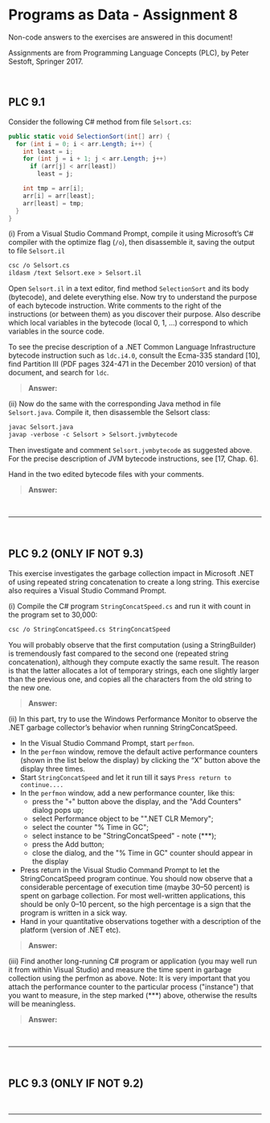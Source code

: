 # Programs as Data - Assignment 8

Non-code answers to the exercises are answered in this document!

Assignments are from Programming Language Concepts (PLC), by Peter Sestoft, Springer 2017.

</br>

## PLC 9.1

Consider the following C# method from file `Selsort.cs`:

```csharp
public static void SelectionSort(int[] arr) {
  for (int i = 0; i < arr.Length; i++) {
    int least = i;
    for (int j = i + 1; j < arr.Length; j++)
      if (arr[j] < arr[least])
        least = j;

    int tmp = arr[i]; 
    arr[i] = arr[least]; 
    arr[least] = tmp;
  }
}
```

(i) From a Visual Studio Command Prompt, compile it using Microsoft’s C# compiler with the optimize flag (`/o`), then disassemble it, saving the output to file `Selsort.il`

```txt
csc /o Selsort.cs
ildasm /text Selsort.exe > Selsort.il
```

Open `Selsort.il` in a text editor, find method `SelectionSort` and its body (bytecode), and delete everything else. Now try to understand the purpose of each bytecode instruction. Write comments to the right of the instructions (or between them) as you discover their purpose. Also describe which local variables in the bytecode (local 0, 1, …) correspond to which variables in the source code.

To see the precise description of a .NET Common Language Infrastructure bytecode instruction such as `ldc.i4.0`, consult the Ecma-335 standard [10], find Partition III (PDF pages 324-471 in the December 2010 version) of that document, and search for `ldc`.

> **Answer:**

(ii) Now do the same with the corresponding Java method in file `Selsort.java`. Compile it, then disassemble the Selsort class:

```txt
javac Selsort.java
javap -verbose -c Selsort > Selsort.jvmbytecode
```

Then investigate and comment `Selsort.jvmbytecode` as suggested above. For the precise description of JVM bytecode instructions, see [17, Chap. 6].

Hand in the two edited bytecode files with your comments.

> **Answer:**

</br>

---

</br>

## PLC 9.2 (ONLY IF NOT 9.3)

This exercise investigates the garbage collection impact in Microsoft .NET of using repeated string concatenation to create a long string. This exercise also requires a Visual Studio Command Prompt.

(i) Compile the C# program `StringConcatSpeed.cs` and run it with count in the program set to 30,000:

```txt
csc /o StringConcatSpeed.cs StringConcatSpeed
```

You will probably observe that the first computation (using a StringBuilder) is tremendously fast compared to the second one (repeated string concatenation), although they compute exactly the same result.
The reason is that the latter allocates a lot of temporary strings, each one slightly larger than the previous one, and copies all the characters from the old string to the new one.

> **Answer:**

(ii)  In this part, try to use the Windows Performance Monitor to observe the .NET garbage collector’s behavior when running StringConcatSpeed.

* In the Visual Studio Command Prompt, start `perfmon`.
* In the `perfmon` window, remove the default active performance counters (shown in the list below the display) by clicking the “X” button above the display three times.
* Start `StringConcatSpeed` and let it run till it says `Press return to continue....`
* In the `perfmon` window, add a new performance counter, like this:
  * press the "`+`" button above the display, and the "Add Counters" dialog pops up;
  * select Performance object to be "".NET CLR Memory";
  * select the counter "% Time in GC";
  * select instance to be "StringConcatSpeed" - note (***);
  * press the Add button;
  * close the dialog, and the "% Time in GC" counter should appear in the display
* Press return in the Visual Studio Command Prompt to let the StringConcatSpeed program continue. You should now observe that a considerable percentage of execution time (maybe 30–50 percent) is spent on garbage collection. For most well-written applications, this should be only 0–10 percent, so the high percentage is a sign that the program is written in a sick way.
* Hand in your quantitative observations together with a description of the platform (version of .NET etc).

> **Answer:**

(iii) Find another long-running C# program or application (you may well run it from within Visual Studio) and measure the time spent in garbage collection using the perfmon as above. Note: It is very important that you attach the performance counter to the particular process ("instance") that you want to measure, in the step marked (***) above, otherwise the results will be meaningless.

> **Answer:**

</br>

---

</br>

## PLC 9.3 (ONLY IF NOT 9.2)

</br>

---
